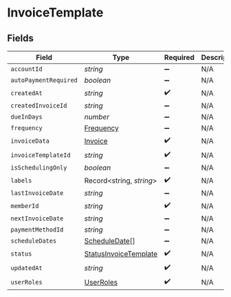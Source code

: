 # InvoiceTemplate


## Fields

| Field                                                                 | Type                                                                  | Required                                                              | Description                                                           |
| --------------------------------------------------------------------- | --------------------------------------------------------------------- | --------------------------------------------------------------------- | --------------------------------------------------------------------- |
| `accountId`                                                           | *string*                                                              | :heavy_minus_sign:                                                    | N/A                                                                   |
| `autoPaymentRequired`                                                 | *boolean*                                                             | :heavy_minus_sign:                                                    | N/A                                                                   |
| `createdAt`                                                           | *string*                                                              | :heavy_check_mark:                                                    | N/A                                                                   |
| `createdInvoiceId`                                                    | *string*                                                              | :heavy_minus_sign:                                                    | N/A                                                                   |
| `dueInDays`                                                           | *number*                                                              | :heavy_minus_sign:                                                    | N/A                                                                   |
| `frequency`                                                           | [Frequency](../../models/shared/frequency.md)                         | :heavy_minus_sign:                                                    | N/A                                                                   |
| `invoiceData`                                                         | [Invoice](../../models/shared/invoice.md)                             | :heavy_check_mark:                                                    | N/A                                                                   |
| `invoiceTemplateId`                                                   | *string*                                                              | :heavy_check_mark:                                                    | N/A                                                                   |
| `isSchedulingOnly`                                                    | *boolean*                                                             | :heavy_minus_sign:                                                    | N/A                                                                   |
| `labels`                                                              | Record<string, *string*>                                              | :heavy_check_mark:                                                    | N/A                                                                   |
| `lastInvoiceDate`                                                     | *string*                                                              | :heavy_minus_sign:                                                    | N/A                                                                   |
| `memberId`                                                            | *string*                                                              | :heavy_check_mark:                                                    | N/A                                                                   |
| `nextInvoiceDate`                                                     | *string*                                                              | :heavy_minus_sign:                                                    | N/A                                                                   |
| `paymentMethodId`                                                     | *string*                                                              | :heavy_minus_sign:                                                    | N/A                                                                   |
| `scheduleDates`                                                       | [ScheduleDate](../../models/shared/scheduledate.md)[]                 | :heavy_minus_sign:                                                    | N/A                                                                   |
| `status`                                                              | [StatusInvoiceTemplate](../../models/shared/statusinvoicetemplate.md) | :heavy_check_mark:                                                    | N/A                                                                   |
| `updatedAt`                                                           | *string*                                                              | :heavy_check_mark:                                                    | N/A                                                                   |
| `userRoles`                                                           | [UserRoles](../../models/shared/userroles.md)                         | :heavy_check_mark:                                                    | N/A                                                                   |